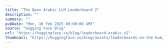 ```yaml
---
title: "The Open Arabic LLM Leaderboard 2"
description: ""
summary: ""
pubDate: "Mon, 10 Feb 2025 00:00:00 GMT"
source: "Hugging Face Blog"
url: "https://huggingface.co/blog/leaderboard-arabic-v2"
thumbnail: "https://huggingface.co/blog/assets/leaderboards-on-the-hub/thumbnail_arabic.png"
---
```


